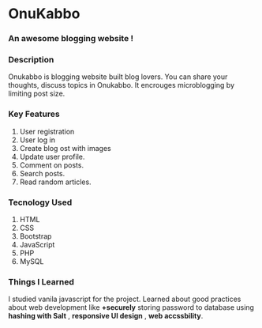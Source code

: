 # OnuKabbo
### An awesome blogging website !

### Description

Onukabbo is blogging website built blog lovers. You can share your thoughts, discuss topics in Onukabbo. It encrouges microblogging by limiting post size.

### Key Features

1. User registration
2. User log in
3. Create blog ost with images
4. Update user profile.
5. Comment on posts.
6. Search posts.
7. Read random articles.


### Tecnology Used

1. HTML
2. CSS
3. Bootstrap
4. JavaScript
5. PHP
6. MySQL

### Things I Learned

I studied vanila javascript for the project. Learned about good practices about web development like **+securely** storing password to database using 
**hashing with Salt** ,  **responsive UI design** , **web accssbility**.
